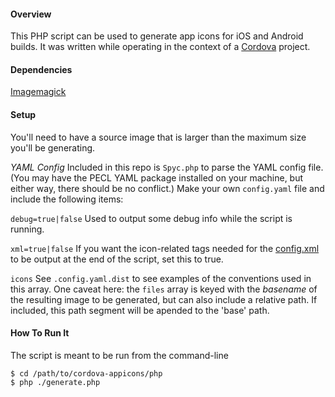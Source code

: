#### Overview
This PHP script can be used to generate app icons for iOS and Android builds. It was written while operating in the context of a <a href="https://cordova.apache.org/" target="_blank">Cordova</a> project. 

#### Dependencies
<a href="http://www.imagemagick.org/script/install-source.php" target="_blank">Imagemagick</a>

#### Setup
You'll need to have a source image that is larger than the maximum size you'll be generating.

*YAML Config*
Included in this repo is `Spyc.php` to parse the YAML config file. (You may have the PECL YAML package installed on your machine, but either way, there should be no conflict.) Make your own `config.yaml` file and include the following items:

`debug=true|false`
Used to output some debug info while the script is running.

`xml=true|false`
If you want the icon-related tags needed for the <a href="https://cordova.apache.org/docs/en/5.1.1/config_ref/index.html" target="_blank">config.xml</a> to be output at the end of the script, set this to true.

`icons`
See `.config.yaml.dist` to see examples of the conventions used in this array. One caveat here: the `files` array is keyed with the _basename_ of the resulting image to be generated, but can also include a relative path. If included, this path segment will be apended to the 'base' path.

#### How To Run It
The script is meant to be run from the command-line  
```
$ cd /path/to/cordova-appicons/php
$ php ./generate.php
```